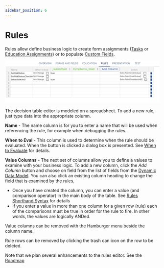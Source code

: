 ```yaml
---
sidebar_position: 6
---
```


# Rules

Rules allow define business logic to create form assignments ([Tasks](/docs/creating-plans/forms-and-fields/form-assignment-editor) or [Education Assignments](/docs/creating-plans/education)) or to populate [Custom Fields](/docs/creating-plans/forms-and-fields/custom-fields).

![Decision Table](img/decision-table.png)

The decision table editor is modeled on a spreadsheet.  To add a new rule, just type data into the appropriate column.

  **Name** - The name column is for you to enter a name that will be used when referencing the rule, for example when debugging the rules.

  **When to Eval** - This column is used to determine when the rule should be evaluated.  When the button is clicked a dialog box is presented.  See [When to Evaluate](./when-to-evaluate) for details.

  **Value Columns** - The next set of columns allow you to define a values to examine with your business logic.  To add a new column, click the *Add Column* button and choose on field from the list of fields from the [Dynamic Data Model](/docs/dynamic-data-model).  You can also click an existing column heading to change the field that is examined by the rules.

   * Once you have created the column, you can enter a value (and comparison operator) in the main body of the table. See [Rules Shorthand Syntax](./shorthand-syntax) for details
   * If you enter a value in more than one column for a given row (rule) each of the comparisons must be true in order for the rule to fire.  In other words, the values are logically ANDed.


Value columns can be removed with the Hamburger menu beside the column name. 

Rule rows can be removed by clicking the trash can icon on the row to be deleted.

Note that we plan several enhancements to the rules editor.  See the [Roadmap](/docs/roadmap#rules-improvements)
